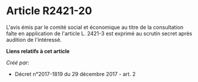 # Article R2421-20

L'avis émis par le comité social et économique au titre de la consultation faîte en application de l'article L. 2421-3 est
exprimé au scrutin secret après audition de l'intéressé.

**Liens relatifs à cet article**

_Créé par_:

  - Décret n°2017-1819 du 29 décembre 2017 - art. 2
